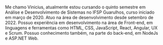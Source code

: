 Me chamo Vinicius, atualmente estou cursando o quinto semestre em Análise e Desenvolvimento de Sistemas no IFSP Guarulhos, curso iniciado em março de 2020. Atuo na área de desenvolvimento desde setembro de 2022. 
Possuo experiência em desenvolvimento na área de Front-end, em linguagens e ferramentas como HTML, CSS, JavaScript, React, Angular, UX e Scrum. Possuo conhecimento também, na parte do back-end, em NodeJs e ASP.NET Web.

<!--
**vnxsouza/vnxsouza** is a ✨ _special_ ✨ repository because its `README.md` (this file) appears on your GitHub profile.

Here are some ideas to get you started:

- 🔭 I’m currently working on ...
- 🌱 I’m currently learning ...
- 👯 I’m looking to collaborate on ...
- 🤔 I’m looking for help with ...
- 💬 Ask me about ...
- 📫 How to reach me: ...
- 😄 Pronouns: ...
- ⚡ Fun fact: ...
-->
